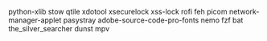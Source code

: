 python-xlib stow qtile xdotool xsecurelock xss-lock rofi feh picom network-manager-applet pasystray adobe-source-code-pro-fonts nemo fzf bat the_silver_searcher dunst mpv
